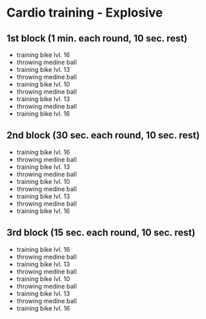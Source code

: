 # Cardio training - Explosive
## 1st block (1 min. each round, 10 sec. rest)
* training bike lvl. 16
* throwing medine ball
* training bike lvl. 13
* throwing medine ball
* training bike lvl. 10
* throwing medine ball
* training bike lvl. 13
* throwing medine ball
* training bike lvl. 16

## 2nd block (30 sec. each round, 10 sec. rest)
* training bike lvl. 16
* throwing medine ball
* training bike lvl. 13
* throwing medine ball
* training bike lvl. 10
* throwing medine ball
* training bike lvl. 13
* throwing medine ball
* training bike lvl. 16

## 3rd block (15 sec. each round, 10 sec. rest)
* training bike lvl. 16
* throwing medine ball
* training bike lvl. 13
* throwing medine ball
* training bike lvl. 10
* throwing medine ball
* training bike lvl. 13
* throwing medine ball
* training bike lvl. 16
